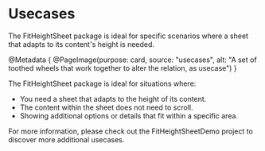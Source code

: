# Usecases
The FitHeightSheet package is ideal for specific scenarios where a sheet that adapts to its content's height is needed. 

@Metadata {
    @PageImage(purpose: card, source: "usecases", alt: "A set of toothed wheels that work together to alter the relation, as usecase")
}

The FitHeightSheet package is ideal for situations where:
- You need a sheet that adapts to the height of its content.
- The content within the sheet does not need to scroll.
- Showing additional options or details that fit within a specific area.

For more information, please check out the FitHeightSheetDemo project to discover more additional usecases.
